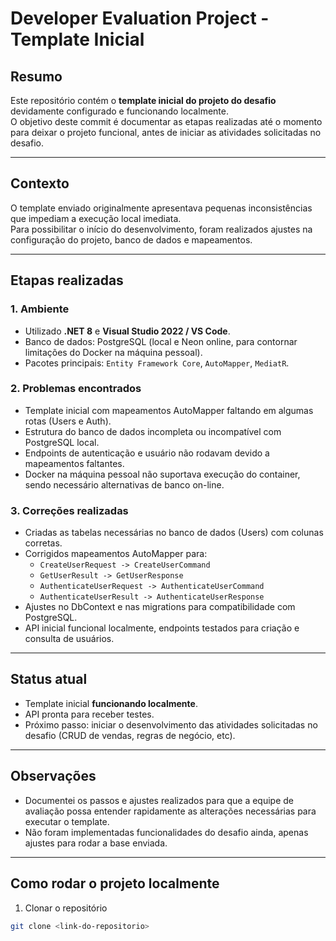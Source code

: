 # Developer Evaluation Project - Template Inicial

## Resumo
Este repositório contém o **template inicial do projeto do desafio** devidamente configurado e funcionando localmente.  
O objetivo deste commit é documentar as etapas realizadas até o momento para deixar o projeto funcional, antes de iniciar as atividades solicitadas no desafio.

---

## Contexto
O template enviado originalmente apresentava pequenas inconsistências que impediam a execução local imediata.  
Para possibilitar o início do desenvolvimento, foram realizados ajustes na configuração do projeto, banco de dados e mapeamentos.

---

## Etapas realizadas

### 1. Ambiente
- Utilizado **.NET 8** e **Visual Studio 2022 / VS Code**.
- Banco de dados: PostgreSQL (local e Neon online, para contornar limitações do Docker na máquina pessoal).
- Pacotes principais: `Entity Framework Core`, `AutoMapper`, `MediatR`.

### 2. Problemas encontrados
- Template inicial com mapeamentos AutoMapper faltando em algumas rotas (Users e Auth).
- Estrutura do banco de dados incompleta ou incompatível com PostgreSQL local.
- Endpoints de autenticação e usuário não rodavam devido a mapeamentos faltantes.
- Docker na máquina pessoal não suportava execução do container, sendo necessário alternativas de banco on-line.

### 3. Correções realizadas
- Criadas as tabelas necessárias no banco de dados (Users) com colunas corretas.
- Corrigidos mapeamentos AutoMapper para:
  - `CreateUserRequest -> CreateUserCommand`
  - `GetUserResult -> GetUserResponse`
  - `AuthenticateUserRequest -> AuthenticateUserCommand`
  - `AuthenticateUserResult -> AuthenticateUserResponse`
- Ajustes no DbContext e nas migrations para compatibilidade com PostgreSQL.
- API inicial funcional localmente, endpoints testados para criação e consulta de usuários.

---

## Status atual
- Template inicial **funcionando localmente**.
- API pronta para receber testes.
- Próximo passo: iniciar o desenvolvimento das atividades solicitadas no desafio (CRUD de vendas, regras de negócio, etc).

---

## Observações
- Documentei os passos e ajustes realizados para que a equipe de avaliação possa entender rapidamente as alterações necessárias para executar o template.
- Não foram implementadas funcionalidades do desafio ainda, apenas ajustes para rodar a base enviada.

---

## Como rodar o projeto localmente
1. Clonar o repositório
```bash
git clone <link-do-repositorio>
